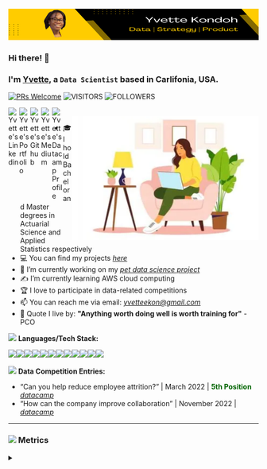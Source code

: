 ![I am GitHub Readme Generator's creator](https://github.com/yvetteekon/yvetteekon/blob/main/profile-banner.png)

### Hi there! 👋

### I'm [**Yvette**](https://www.linkedin.com/in/yvettekondoh/), a **`Data Scientist`** based in Carlifonia, USA. 

[![PRs Welcome](https://img.shields.io/badge/PRs-welcome-FDBE02.svg?style=flat&logo=github)](https://github.com/yvetteekon)
<img alt="VISITORS" src="https://komarev.com/ghpvc/?username=yvetteekon&style=flat&logo=github&label=Profile+Views&color=FDBE02"/>
<img alt="FOLLOWERS" src="https://img.shields.io/github/followers/yvetteekon?color=FDBE02&logo=githubb&label=Followers"/>

<a href="https://www.linkedin.com/in/yvettekondoh/">
  <img align="left" alt="Yvette's Linkedin" width="22px" src="https://cdn.jsdelivr.net/npm/simple-icons@v3/icons/linkedin.svg" />
</a>
<a href="https://yvetteekon.github.io/">
  <img align="left" alt="Yvette's Portfolio" width="22px" src="https://cdn.jsdelivr.net/npm/simple-icons@v3/icons/icloud.svg" />
</a>
<a href="https://github.com/yvetteekon">
  <img align="left" alt="Yvette's Github" width="22px" src="https://cdn.jsdelivr.net/npm/simple-icons@v3/icons/github.svg" />
</a>
<a href="https://medium.com/@ykondoh">
  <img align="left" alt="Yvette's Medium" width="22px" src="https://cdn.jsdelivr.net/npm/simple-icons@v3/icons/medium.svg" />
</a>
<a href="https://www.datacamp.com/profile/yvetteekon">
  <img align="left" alt="Yvette's Datacamp Profile" width="22px" src="https://cdn.jsdelivr.net/npm/simple-icons@v3/icons/datacamp.svg" />
</a>
<br />


<img align="right" height="250" width="375" alt="PNG" src="female-coding-in-sofa-flipped.png" />

- 🎓 I hold Bachelor and Master degrees in Actuarial Science and Applied Statistics respectively
- 💻 You can find my projects [*here*](https://yvetteekon.github.io/)
- 🎯 I’m currently working on my [*pet data science project*](https://github.com/yvetteekon/user-subscription-analytics)
- ✍️ I’m currently learning AWS cloud computing
- 🏆 I love to participate in data-related competitions
- 📫 You can reach me via email: *yvetteekon@gmail.com*
- 💬 Quote I live by: **"Anything worth doing well is worth training for"** - PCO 


<img src="https://media.giphy.com/media/WUlplcMpOCEmTGBtBW/giphy.gif" width="30"> **Languages/Tech Stack:** 

<img src="https://img.shields.io/badge/git-%23F05033.svg?style=for-the-badge&logo=git&logoColor=white"><img src="https://img.shields.io/badge/Streamlit-FF4B4B.svg?style=for-the-badge&logo=Streamlit&logoColor=white"><img src="https://img.shields.io/badge/Jupyter-F37626.svg?&style=for-the-badge&logo=Jupyter&logoColor=white"><img src="https://img.shields.io/badge/scikitlearn-F7931E.svg?style=for-the-badge&logo=scikit-learn&logoColor=white"><img src="https://img.shields.io/badge/Anaconda-%2344A833.svg?style=for-the-badge&logo=anaconda&logoColor=white"><img src="https://img.shields.io/badge/Python-3776AB?style=for-the-badge&logo=python&logoColor=white"><img src="https://img.shields.io/badge/R-276DC3?style=for-the-badge&logo=r&logoColor=white"><img src="https://img.shields.io/badge/GoogleCloud-%234285F4.svg?style=for-the-badge&logo=google-cloud&logoColor=white"><img src="https://img.shields.io/badge/Docker-2CA5E0?style=for-the-badge&logo=docker&logoColor=white"><img src="https://img.shields.io/badge/mysql-%2300f.svg?style=for-the-badge&logo=mysql&logoColor=white"><img src="https://img.shields.io/badge/pandas-150458.svg?style=for-the-badge&logo=pandas&logoColor=white"><img src="https://img.shields.io/badge/NumPy-013243.svg?style=for-the-badge&logo=NumPy&logoColor=white">


<img src="https://media.giphy.com/media/UMyvk17PIo3SiZQWju/giphy.gif" width="30"> **Data Competition Entries:**

- “Can you help reduce employee attrition?” | March 2022 |  <font color='darkgreen'>**5th Position**</font> [*datacamp*](https://app.datacamp.com/workspace/w/ab949f18-f50d-43b4-bb97-750ec06510bd)
- “How can the company improve collaboration” | November 2022 |      [*datacamp*](https://app.datacamp.com/workspace/w/261bd35c-a7da-46ea-91a5-fa6d6a7212fe)


---

### <img src="https://media.giphy.com/media/ww9Z3l8wl4szKyRIro/giphy.gif" width="30"> Metrics
<details>
  <summary></summary>

![GitHub metrics](https://metrics.lecoq.io/yvetteekon)  

<br/>
